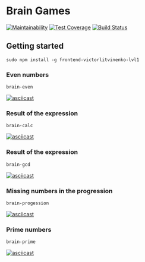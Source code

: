 # Brain Games
[![Maintainability](https://api.codeclimate.com/v1/badges/d2b0b21700faea5f3d67/maintainability)](https://codeclimate.com/github/victorlitvinenko/frontend-project-lvl1/maintainability)
[![Test Coverage](https://api.codeclimate.com/v1/badges/d2b0b21700faea5f3d67/test_coverage)](https://codeclimate.com/github/victorlitvinenko/frontend-project-lvl1/test_coverage)
[![Build Status](https://travis-ci.org/victorlitvinenko/frontend-project-lvl1.svg?branch=master)](https://travis-ci.org/victorlitvinenko/frontend-project-lvl1)

## Getting started
```sudo npm install -g frontend-victorlitvinenko-lvl1```

### Even numbers
```brain-even```

[![asciicast](https://asciinema.org/a/fW8gLdLBDRq5ExgXinnpQ2cfh.svg)](https://asciinema.org/a/fW8gLdLBDRq5ExgXinnpQ2cfh)

### Result of the expression
```brain-calc```

[![asciicast](https://asciinema.org/a/sLbj7jiIunj6Bi6vo7O3t6qFh.svg)](https://asciinema.org/a/sLbj7jiIunj6Bi6vo7O3t6qFh)

### Result of the expression
```brain-gcd```

[![asciicast](https://asciinema.org/a/QH8tcDZlf9xnpQ5GwMnMBKuh9.svg)](https://asciinema.org/a/QH8tcDZlf9xnpQ5GwMnMBKuh9)

### Missing numbers in the progression
```brain-progession```

[![asciicast](https://asciinema.org/a/psi93AFa3ay9VDdTChXeV2eWl.svg)](https://asciinema.org/a/psi93AFa3ay9VDdTChXeV2eWl)

### Prime numbers
```brain-prime```

[![asciicast](https://asciinema.org/a/8HtlXCOs25Fx60fWQmIUw6A1P.svg)](https://asciinema.org/a/8HtlXCOs25Fx60fWQmIUw6A1P)